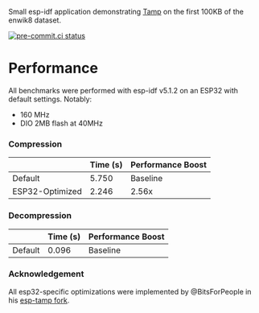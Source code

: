 Small esp-idf application demonstrating [Tamp](https://github.com/BrianPugh/tamp) on the first 100KB of the enwik8 dataset.

[![pre-commit.ci status](https://results.pre-commit.ci/badge/github/BrianPugh/esp-tamp-demo/main.svg)](https://results.pre-commit.ci/latest/github/BrianPugh/esp-tamp-demo/main)

# Performance
All benchmarks were performed with esp-idf v5.1.2 on an ESP32 with default settings. Notably:

* 160 MHz
* DIO 2MB flash at 40MHz

### Compression

|                 | Time (s) | Performance Boost |
|-----------------|----------|-------------------|
| Default         | 5.750    | Baseline          |
| ESP32-Optimized | 2.246    | 2.56x             |

### Decompression

|                 | Time (s) | Performance Boost |
|-----------------|----------|-------------------|
| Default         | 0.096    | Baseline          |


### Acknowledgement
All esp32-specific optimizations were implemented by @BitsForPeople in his [esp-tamp fork](https://github.com/BitsForPeople/esp-tamp/tree/main).
